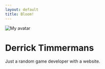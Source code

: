 ```yaml
---
layout: default
title: Bloom!
---
```


![My avatar]({{site.baseurl}}assets/img/currentAvatar.png)

# Derrick Timmermans

Just a random game developer with a website.
